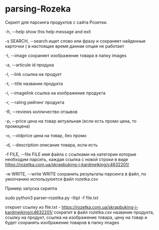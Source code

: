 # parsing-Rozeka
Скрипт для парсинга продуктов с сайта Розетки. 

-h, --help show this help message and exit

-s SEARCH, --search ищет слово или фразу и сохраняет найденные карточки ( в настоящее время данная опция не работает 

-I, --image сохраняет изображение товара в папку images 

-a, --articule id продука 

-l, --link ссылка на продукт 

-t, --title название продукта 

-i, --imagelink ссылка на изображение продукта 

-r, --rating рейтинг продукта 

-R, --reviews колличество отзывов 

-p, --price цена на товар актуальная (если есть промо цена, то промоцена)

-o, --oldprice цена на товар, без промо 

-d, --description описание товара, если есть 

-f FILE, --file FILE имя файла с ссылками на категории которые необходим парсить, каждая ссылка с новой строки в виде https://rozetka.com.ua/skrapbuking-i-kardmejking/c4632201/ 

-w WRITE, --write WRITE сохранить результаты парсинга в файл, по умолчанию используюется файл rozetka.csv


Пример запуска скрипта

sudo python3 parser-rozetka.py -ltipI -f file.txt

откроет ссылку из file.txt - https://rozetka.com.ua/skrapbuking-i-kardmejking/c4632201/
сохратит в файл rozetka.csv название продукта, ссылку на продукт, ссылка на изображение товара, цену на товар и будет сохранять изображение товаров в папку images

